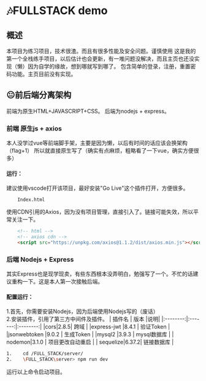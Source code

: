# 🎶FULLSTACK demo
## 概述
本项目为练习项目，技术很渣。而且有很多性能及安全问题。谨慎使用
这是我的第一个全栈练手项目，以后估计也会更新，有一堆问题没解决，而且主页也还没实现（懒）因为自学的缘故，想到哪就写到哪了。
包含简单的登录，注册，重置密码功能。主页目前没有实现。
## 😐前后端分离架构
前端为原生HTML+JAVASCRIPT+CSS。
后端为nodejs + express。
### 前端 原生js + axios
本人没学过vue等前端脚手架，主要是因为懒，以后有时间的话应该会换架构（flag+1）
所以就直接原生写了（确实有点麻烦，粗略看了一下vue，确实方便很多）

#### 运行：
建议使用vscode打开该项目，最好安装"Go Live"这个插件打开，方便很多。

```
    Index.html
```

使用CDN引用的Axios，因为没有项目管理，直接引入了。链接可能失效，所以平常关注一下。
``` html
    <!-- html -->
    <!-- axios cdn -->
    <script src="https://unpkg.com/axios@1.1.2/dist/axios.min.js"></script>
```
### 后端 Nodejs + Express
其实Express也是现学现卖，有些东西根本没弄明白，勉强写了一个。不忙的话建议重构一下。这是本人第一次接触后端。
#### 配置运行：
1.首先，你需要安装Nodejs，因为后端使用Nodejs写的（废话）   
2.安装插件，引用了第三方中间件及插件。
|   插件名   |   版本   |说明|
|:--------:|:-------:|:--------:|
|cors|2.8.5| 跨域 |
|express-jwt |8.4.1 | 验证Token |
|jsonwebtoken |9.0.2 | 生成Token  |
|mysql2 |3.9.3 | mysql数据库  |
| nodemon|3.1.0 | 项目更改自动重启  |
| sequelize|6.37.2| 链接数据库  |
``` bash
1.    cd /FULL_STACK/server/
2.    \FULL_STACK\server> npm run dev
```
运行以上命令启动项目。
